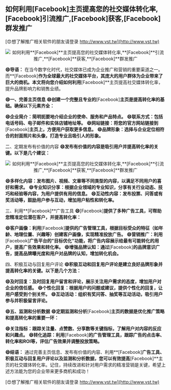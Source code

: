 ## **如何利用**[Facebook]**主页提高您的社交媒体转化率,**[Facebook]**引流推广,**[Facebook]**获客,**[Facebook]**群发推广**

[😍想了解推广相关软件的朋友请登录 http://www.vst.tw](http://www.vst.tw)

 <center><img src="https://vst.tw/MP4/tuiguang/png/3.png" alt="如何利用**[Facebook]**主页提高您的社交媒体转化率,**[Facebook]**引流推广,**[Facebook]**获客,**[Facebook]**群发推广"></center>

**😄导语：**
在当今数字化时代，社交媒体已成为企业推广和营销的重要渠道之一。而**[Facebook]**作为全球最大的社交媒体平台，其庞大的用户群体为企业带来了巨大的商机。本文将向您介绍如何利用**[Facebook]**主页提高社交媒体转化率，提升品牌影响力和销售业绩。

**😄一、完善主页信息**
**😄创建一个完整且专业的**[Facebook]**主页是提高转化率的基础。确保以下元素齐全：**

**😄企业简介：简明扼要地介绍企业的使命、服务和产品特点。**
**😄联系方式：包括电话号码、电子邮件和实体店铺地址等。**
**😄网站链接：将您的官方网站链接到**[Facebook]**主页上，方便用户获取更多信息。**
**😄品牌形象：选择与企业定位相符合的封面照片和头像，打造专业且吸引人的形象。**

二、定期发布有价值的内容
**😄发布有价值的内容是吸引用户并提高转化率的关键。以下是几个建议：**

 <center><img src="https://vst.tw/MP4/tuiguang/png/6.png" alt="如何利用**[Facebook]**主页提高您的社交媒体转化率,**[Facebook]**引流推广,**[Facebook]**获客,**[Facebook]**群发推广"></center>

**😄多样化内容：发布图片、视频、文章等不同类型的内容，以满足不同用户的喜好和需求。**
**😄专业知识分享：根据企业领域的专业知识，分享有关行业动态、技巧和经验等内容，为用户提供有用的信息。**
**😄互动性内容：发布投票、问答或有奖活动等，鼓励用户参与互动，增加用户粘性和转化率。**

三、利用**[Facebook]**广告工具
**😄**[Facebook]**提供了多种广告工具，可帮助您精准定位潜在客户，并提高转化率：**

**😄客户画像：利用**[Facebook]**提供的广告管理工具，根据目标受众的特征（如年龄、地理位置、兴趣等）创建客户画像，实现精准投放广告。**
**😄营销推广：利用**[Facebook]**广告平台的"目标优化"功能，将广告内容展示给最有可能转化的用户，提高广告效果和转化率。**
**😄增强品牌认知：通过**[Facebook]**的品牌意识广告，提高品牌曝光度和用户对品牌的认知，增加转化机会。**

四、积极互动与回复用户评论
**😄积极互动和回复用户评论是建立良好品牌形象并提高转化率的关键。以下是几个方法：**

**😄及时回复：及时回复用户留言和评论，展示关注用户需求的态度，增加用户对企业的信任感。**
**😄个性化回复：根据用户的问题或建议，提供个性化的回复，让用户感受到个别关怀。**
**😄互动活动：组织有奖问答、抽奖等互动活动，吸引用户参与并积极留言评论。**

**😄五、监测和分析数据**
**😄定期监测和分析**[Facebook]**主页的数据是优化推广策略和提高转化率的重要一环：**

**😄关注指标：跟踪关注量、点赞数、分享数等关键指标，了解用户对内容的反应和兴趣点。**
**😄转化追踪：利用**[Facebook]**的广告管理工具，跟踪广告的点击率、转化率和ROI等，评估广告效果并调整投放策略。**

**😄结语：**
通过完善主页信息、发布有价值的内容、利用**[Facebook]**广告工具、积极互动与回复用户评论以及监测和分析数据，您可以有效提高**[Facebook]**主页的社交媒体转化率。记住，持续改进和针对用户需求的精准营销是关键，希望上述方法能为您的企业带来更多商机和成功！

[😍想了解推广相关软件的朋友请登录 http://www.vst.tw](http://www.vst.tw)



